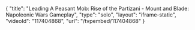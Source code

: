 {
    "title": "Leading A Peasant Mob: Rise of the Partizani - Mount and Blade: Napoleonic Wars Gameplay",
    "type": "solo",
    "layout": "iframe-static",
    "videoId": "117404868",
    "url": "\/tvpembed\/117404868"
}